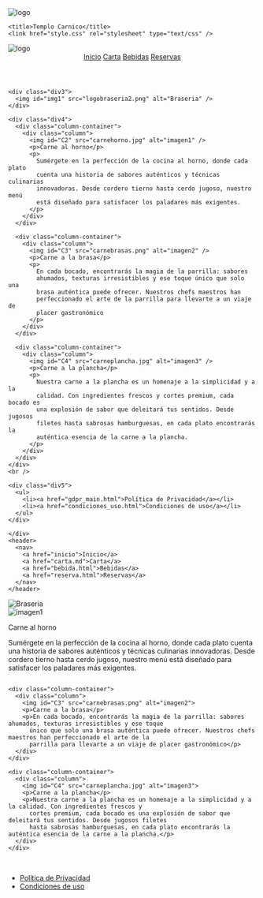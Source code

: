 <!DOCTYPE html>
<html lang="es">

<head>
  <meta charset="utf-8">
  <meta name="viewport" content="width=device-width, initial-scale=1.0">
  <meta name="description"
    content="Disfruta de una experiencia culinaria inigualable en El Templo Cárnico, donde la pasión por la carne se fusiona con la excelencia en cada plato. Explora nuestro menú de sabores intensos y descubre el auténtico arte de la parrilla. ¡Bienvenido a tu santuario de placer gastronómico!">

  <title>Templo Carnico</title>
  <link href="style.css" rel="stylesheet" type="text/css">
</head>

<body>
  <div class="div1">
    <div class="img-div">
      <img id="C1" src="templocarnico.jpeg" alt="logo"><!doctype html>
<html lang="es">
  <head>
    <meta charset="utf-8" />
    <meta name="viewport" content="width=device-width, initial-scale=1.0" />
    <meta
      name="description"
      content="Disfruta de una experiencia culinaria inigualable en El Templo Cárnico, donde la pasión por la carne se fusiona con la excelencia en cada plato. Explora nuestro menú de sabores intensos y descubre el auténtico arte de la parrilla. ¡Bienvenido a tu santuario de placer gastronómico!"
    />

    <title>Templo Carnico</title>
    <link href="style.css" rel="stylesheet" type="text/css" />
  </head>

  <body>
    <div class="div1">
      <div class="img-div">
        <img id="C1" src="templocarnico.jpeg" alt="logo" />
      </div>
      <header>
        <nav>
          <a href="inicio">Inicio</a>
          <a href="carta.html">Carta</a>
          <a href="bebida.html">Bebidas</a>
          <a href="reserva.html">Reservas</a>
        </nav>
      </header>
    </div>

    <div class="div3">
      <img id="img1" src="logobraseria2.png" alt="Braseria" />
    </div>

    <div class="div4">
      <div class="column-container">
        <div class="column">
          <img id="C2" src="carnehorno.jpg" alt="imagen1" />
          <p>Carne al horno</p>
          <p>
            Sumérgete en la perfección de la cocina al horno, donde cada plato
            cuenta una historia de sabores auténticos y técnicas culinarias
            innovadoras. Desde cordero tierno hasta cerdo jugoso, nuestro menú
            está diseñado para satisfacer los paladares más exigentes.
          </p>
        </div>
      </div>

      <div class="column-container">
        <div class="column">
          <img id="C3" src="carnebrasas.png" alt="imagen2" />
          <p>Carne a la brasa</p>
          <p>
            En cada bocado, encontrarás la magia de la parrilla: sabores
            ahumados, texturas irresistibles y ese toque único que solo una
            brasa auténtica puede ofrecer. Nuestros chefs maestros han
            perfeccionado el arte de la parrilla para llevarte a un viaje de
            placer gastronómico
          </p>
        </div>
      </div>

      <div class="column-container">
        <div class="column">
          <img id="C4" src="carneplancha.jpg" alt="imagen3" />
          <p>Carne a la plancha</p>
          <p>
            Nuestra carne a la plancha es un homenaje a la simplicidad y a la
            calidad. Con ingredientes frescos y cortes premium, cada bocado es
            una explosión de sabor que deleitará tus sentidos. Desde jugosos
            filetes hasta sabrosas hamburguesas, en cada plato encontrarás la
            auténtica esencia de la carne a la plancha.
          </p>
        </div>
      </div>
    </div>
    <br />

    <div class="div5">
      <ul>
        <li><a href="gdpr_main.html">Política de Privacidad</a></li>
        <li><a href="condiciones_uso.html">Condiciones de uso</a></li>
      </ul>
    </div>
  </body>
</html>

    </div>
    <header>
      <nav>
        <a href="inicio">Inicio</a>
        <a href="carta.md">Carta</a>
        <a href="bebida.html">Bebidas</a>
        <a href="reserva.html">Reservas</a>
      </nav>
    </header>
  </div>

  <div class="div3">
    <img id="img1" src="logobraseria2.png" alt="Braseria">
  </div>

  <div class="div4">
    <div class="column-container">
      <div class="column">
        <img id="C2" src="carnehorno.jpg" alt="imagen1">
        <p>Carne al horno</p>
        <p>Sumérgete en la perfección de la cocina al horno, donde cada plato cuenta una historia de sabores auténticos
          y técnicas culinarias innovadoras. Desde cordero tierno hasta cerdo jugoso, nuestro menú está diseñado para
          satisfacer los paladares más exigentes.</p>
      </div>
    </div>

    <div class="column-container">
      <div class="column">
        <img id="C3" src="carnebrasas.png" alt="imagen2">
        <p>Carne a la brasa</p>
        <p>En cada bocado, encontrarás la magia de la parrilla: sabores ahumados, texturas irresistibles y ese toque
          único que solo una brasa auténtica puede ofrecer. Nuestros chefs maestros han perfeccionado el arte de la
          parrilla para llevarte a un viaje de placer gastronómico</p>
      </div>
    </div>

    <div class="column-container">
      <div class="column">
        <img id="C4" src="carneplancha.jpg" alt="imagen3">
        <p>Carne a la plancha</p>
        <p>Nuestra carne a la plancha es un homenaje a la simplicidad y a la calidad. Con ingredientes frescos y
          cortes premium, cada bocado es una explosión de sabor que deleitará tus sentidos. Desde jugosos filetes
          hasta sabrosas hamburguesas, en cada plato encontrarás la auténtica esencia de la carne a la plancha.</p>
      </div>
    </div>
  </div>
  <br>

  <div class="div5">
    <ul>
      <li><a href="gdpr_main.html">Política de Privacidad</a></li>
      <li><a href="condiciones_uso.html">Condiciones de uso</a></li>
    </ul>
  </div>
</body>

</html>
